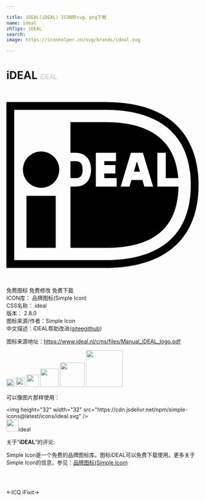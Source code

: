 ```yaml
---

title: iDEAL(iDEAL) ICON转svg、png下载
name: ideal
zhTips: iDEAL
search: 
image: https://iconhelper.cn/svg/brands/ideal.svg

---
```


# iDEAL  <small style="font-size: 60%;font-weight: 100">iDEAL</small>

<div id="svg" class="svg-wrap">
<svg role="img" viewBox="0 0 24 24" xmlns="http://www.w3.org/2000/svg"><title>iDEAL icon</title><path d="M.975 2.61v18.782h11.411c6.89 0 10.64-3.21 10.64-9.415 0-6.377-4.064-9.367-10.64-9.367H.975zm11.411-.975C22.491 1.635 24 8.115 24 11.977c0 6.7-4.124 10.39-11.614 10.39H0V1.635h12.386z M2.506 13.357h3.653v6.503H2.506z M6.602 10.082a2.27 2.27 0 1 1-4.54 0 2.27 2.27 0 0 1 4.54 0m1.396-1.057v2.12h.65c.45 0 .867-.13.867-1.077 0-.924-.463-1.043-.867-1.043h-.65zm10.85-1.054h1.053v3.174h1.56c-.428-5.758-4.958-7.002-9.074-7.002H7.999v3.83h.65c1.183 0 1.92.803 1.92 2.095 0 1.333-.719 2.129-1.92 2.129h-.65v7.665h4.388c6.692 0 9.021-3.107 9.103-7.665h-2.64V7.97zm-2.93 2.358h.76l-.348-1.195h-.063l-.35 1.195zm-1.643 1.87l1.274-4.228h1.497l1.274 4.227h-1.095l-.239-.818H15.61l-.24.818h-1.095zm-.505-1.054v1.052h-2.603V7.973h2.519v1.052h-1.467v.49h1.387v1.05H12.22v.58h1.55z"/></svg>
</div>
<detail full-name='ideal'></detail>

<div class="detail-page">
<p>
<span><span class="badge-success badge">免费图标</span> <span class="badge-success badge">免费修改</span>  <span class="badge-success badge">免费下载</span> </span>
<br/>
<span>
ICON库：
<span class="badge-secondary badge">品牌图标(Simple Icon)</span> 
</span>
<br/>
<span>
CSS名称：
<span class="badge-secondary badge">ideal</span> 
</span>

<br/>
<span>
版本：
<span class="badge-secondary badge">2.8.0</span> 
</span>
<br/>
<span>图标来源/作者：<span class="badge-light badge">Simple Icon</span></span> 
<br/>
<span class="zh-detail">中文描述：<span class="badge-primary badge">iDEAL</span><span class="help-link"><span>帮助改进</span>(<a href="https://gitee.com/liuwave/icon-helper/edit/master/json/brands/ideal.json" target="_blank" rel="noopener noreferrer">gitee</a><a href="https://github.com/liuwave/icon-helper/edit/master/json/brands/ideal.json" target="_blank" rel="noopener noreferrer">github</a></span>)</span><br/>
</p>
</div><div class="description description alert alert-light"><p>图标来源地址：<a href="https://www.ideal.nl/cms/files/Manual_iDEAL_logo.pdf" target="_blank" rel="noopener noreferrer">https://www.ideal.nl/cms/files/Manual_iDEAL_logo.pdf</a></p></div>
<div class="alert alert-dark">
<img height="21" width="21" src="https://cdn.jsdelivr.net/npm/simple-icons@latest/icons/ideal.svg" />
<img height="24" width="24" src="https://cdn.jsdelivr.net/npm/simple-icons@latest/icons/ideal.svg" />
<img height="32" width="32" src="https://cdn.jsdelivr.net/npm/simple-icons@latest/icons/ideal.svg" />
<img height="48" width="48" src="https://cdn.jsdelivr.net/npm/simple-icons@latest/icons/ideal.svg" />
<img height="64" width="64" src="https://cdn.jsdelivr.net/npm/simple-icons@latest/icons/ideal.svg" />
<img height="96" width="96" src="https://cdn.jsdelivr.net/npm/simple-icons@latest/icons/ideal.svg" />

</div>
<div>
  <p>可以像图片那样使用：    
  </p>
  <div class="alert alert-primary" style="font-size: 14px">
    &lt;img height="32" width="32" src="https://cdn.jsdelivr.net/npm/simple-icons@latest/icons/ideal.svg" /&gt;
    <copy-btn content='<img height="32" width="32" src="https://cdn.jsdelivr.net/npm/simple-icons@latest/icons/ideal.svg" />'></copy-btn>
  </div>
  <div class="alert alert-secondary">
    <img height="32" width="32" src="https://cdn.jsdelivr.net/npm/simple-icons@latest/icons/ideal.svg" />ideal
    <copy-btn content="ideal" btn-title="复制图标名称"></copy-btn>
  </div>
</div>
<div class="icon-detail__container">
<p>关于“<b>iDEAL</b>”的评论:</p>
</div>
<Vssue title="关于“iDEAL”的评论" />
<div><p>Simple Icon是一个免费的品牌图标库。图标iDEAL可以免费下载使用。更多关于  Simple Icon的信息，参见：<a target="_blank" href="https://iconhelper.cn/brands.html">品牌图标(Simple Icon)</a>
</p></div>


<div style="padding:2rem 0 " class="page-nav"><p class="inner"><span class="prev">←<router-link to="/icon/icq.html">ICQ</router-link></span> <span class="next"><router-link to="/icon/ifixit.html">iFixit</router-link>→</span></p></div>
